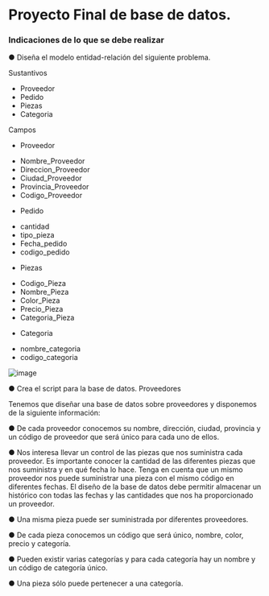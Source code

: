 # Proyecto Final de base de datos.
### Indicaciones de lo que se debe realizar

● Diseña el modelo entidad-relación del siguiente problema.

Sustantivos
- Proveedor
- Pedido
- Piezas
- Categoria

Campos
* Proveedor
- Nombre_Proveedor
- Direccion_Proveedor
- Ciudad_Proveedor
- Provincia_Proveedor
- Codigo_Proveedor

* Pedido
- cantidad
- tipo_pieza
- Fecha_pedido
- codigo_pedido

* Piezas
- Codigo_Pieza
- Nombre_Pieza
- Color_Pieza
- Precio_Pieza
- Categoria_Pieza

* Categoria
- nombre_categoria
- codigo_categoria

![image](https://user-images.githubusercontent.com/34118685/171337728-7abac9dc-c799-4f52-85dd-51aa40ee2123.png)


● Crea el script para la base de datos.
Proveedores

Tenemos que diseñar una base de datos sobre proveedores y disponemos de
la siguiente información:

● De cada proveedor conocemos su nombre, dirección, ciudad, provincia y
un código de proveedor que será único para cada uno de ellos.

● Nos interesa llevar un control de las piezas que nos suministra cada
proveedor. Es importante conocer la cantidad de las diferentes piezas
que nos suministra y en qué fecha lo hace. Tenga en cuenta que un
mismo proveedor nos puede suministrar una pieza con el mismo código
en diferentes fechas. El diseño de la base de datos debe permitir
almacenar un histórico con todas las fechas y las cantidades que nos ha
proporcionado un proveedor.

● Una misma pieza puede ser suministrada por diferentes proveedores.

● De cada pieza conocemos un código que será único, nombre, color,
precio y categoría.

● Pueden existir varias categorías y para cada categoría hay un nombre y
un código de categoría único.

● Una pieza sólo puede pertenecer a una categoría.
